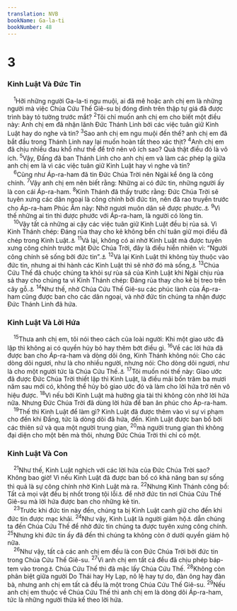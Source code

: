 ```yaml
---
translation: NVB
bookName: Ga-la-ti 
bookNumber: 48
---
```


<div class="title"><h1>3</h1><h3>Kinh Luật Và Đức Tin </h3></div>
<span class="verse ga_3_1"> <sup>1</sup>Hỡi những người Ga-la-ti ngu muội, ai đã mê hoặc anh chị em là những người mà việc Chúa Cứu Thế Giê-su bị đóng đinh trên thập tự giá đã được trình bày tỏ tường trước mắt? </span>
<span class="verse ga_3_2"><sup>2</sup>Tôi chỉ muốn anh chị em cho biết một điều này: Anh chị em đã nhận lãnh Đức Thánh Linh bởi các việc tuân giữ Kinh Luật hay do nghe và tin? </span>
<span class="verse ga_3_3"><sup>3</sup>Sao anh chị em ngu muội đến thế? anh chị em đã bắt đầu trong Thánh Linh nay lại muốn hoàn tất theo xác thịt? </span>
<span class="verse ga_3_4"><sup>4</sup>Anh chị em đã chịu nhiều đau khổ như thế để trở nên vô ích sao? Quả thật điều đó là vô ích. </span>
<span class="verse ga_3_5"><sup>5</sup>Vậy, Đấng đã ban Thánh Linh cho anh chị em và làm các phép lạ giữa anh chị em là vì các việc tuân giữ Kinh Luật hay vì nghe và tin? <br/></span>
<span class="verse ga_3_6"> <sup>6</sup>Cũng như Áp-ra-ham đã tin Đức Chúa Trời nên Ngài kể ông là công chính. </span>
<span class="verse ga_3_7"><sup>7</sup>Vậy anh chị em nên biết rằng: Những ai có đức tin, những người ấy là con cái Áp-ra-ham. </span>
<span class="verse ga_3_8"><sup>8</sup>Kinh Thánh đã thấy trước rằng: Đức Chúa Trời sẽ tuyên xưng các dân ngoại là công chính bởi đức tin, nên đã rao truyền trước cho Áp-ra-ham Phúc Âm này: Nhờ ngươi muôn dân sẽ được phước.<a data-toggle="tooltip" data-placement="bottom" title="Sáng 12:3">⚓</a></span>
<span class="verse ga_3_9"><sup>9</sup>Vì thế những ai tin thì được phước với Áp-ra-ham, là người có lòng tin. <br/></span>
<span class="verse ga_3_10"> <sup>10</sup>Vậy tất cả những ai cậy các việc tuân giữ Kinh Luật đều bị rủa sả. Vì Kinh Thánh chép: Đáng rủa thay cho kẻ không bền chí tuân giữ mọi điều đã chép trong Kinh Luật.<a data-toggle="tooltip" data-placement="bottom" title="Phục 27:26">⚓</a></span>
<span class="verse ga_3_11"><sup>11</sup>Vả lại, không có ai nhờ Kinh Luật mà được tuyên xưng công chính trước mặt Đức Chúa Trời, đây là điều hiển nhiên vì: “Người công chính sẽ sống bởi đức tin”.<a data-toggle="tooltip" data-placement="bottom" title="Hab 2:4">⚓</a></span>
<span class="verse ga_3_12"><sup>12</sup>Vả lại Kinh Luật thì không tùy thuộc vào đức tin, nhưng ai thi hành các Kinh Luật thì sẽ nhờ đó mà sống,<a data-toggle="tooltip" data-placement="bottom" title="Lê 18:5">⚓</a></span>
<span class="verse ga_3_13"><sup>13</sup>Chúa Cứu Thế đã chuộc chúng ta khỏi sự rủa sả của Kinh Luật khi Ngài chịu rủa sả thay cho chúng ta vì Kinh Thánh chép: Đáng rủa thay cho kẻ bị treo trên cây gỗ.<a data-toggle="tooltip" data-placement="bottom" title="Phục 21:23">⚓</a></span>
<span class="verse ga_3_14"><sup>14</sup>Như thế, nhờ Chúa Cứu Thế Giê-su các phúc lành của Áp-ra-ham cũng được ban cho các dân ngoại, và nhờ đức tin chúng ta nhận được Đức Thánh Linh đã hứa. <br/></span>
<div class="title"><h3>Kinh Luật Và Lời Hứa </h3></div>
<span class="verse ga_3_15"> <sup>15</sup>Thưa anh chị em, tôi nói theo cách của loài người: Khi một giao ước đã lập thì không ai có quyền hủy bỏ hay thêm bớt điều gì. </span>
<span class="verse ga_3_16"><sup>16</sup>Về các lời hứa đã được ban cho Áp-ra-ham và dòng dõi ông, Kinh Thánh không nói: Cho các dòng dõi ngươi, như là cho nhiều người, nhưng nói: Cho dòng dõi ngươi, như là cho một người tức là Chúa Cứu Thế.<a data-toggle="tooltip" data-placement="bottom" title="Sáng 13:15; 17:7">⚓</a></span>
<span class="verse ga_3_17"><sup>17</sup>Tôi muốn nói thế này: Giao ước đã được Đức Chúa Trời thiết lập thì Kinh Luật, là điều mãi bốn trăm ba mươi năm sau mới có, không thể hủy bỏ giao ước đó và làm cho lời hứa trở nên vô hiệu được. </span>
<span class="verse ga_3_18"><sup>18</sup>Vì nếu bởi Kinh Luật mà hưởng gia tài thì không còn nhờ lời hứa nữa. Nhưng Đức Chúa Trời đã dùng lời hứa để ban ân phúc cho Áp-ra-ham. <br/></span>
<span class="verse ga_3_19"> <sup>19</sup>Thế thì Kinh Luật để làm gì? Kinh Luật đã được thêm vào vì sự vi phạm cho đến khi Đấng, tức là dòng dõi đã hứa, đến. Kinh Luật được ban bố bởi các thiên sứ và qua một người trung gian, </span>
<span class="verse ga_3_20"><sup>20</sup>mà người trung gian thì không đại diện cho một bên mà thôi, nhưng Đức Chúa Trời thì chỉ có một. <br/></span>
<div class="title"><h3>Kinh Luật Và Con </h3></div>
<span class="verse ga_3_21"> <sup>21</sup>Như thế, Kinh Luật nghịch với các lời hứa của Đức Chúa Trời sao? Không bao giờ! Vì nếu Kinh Luật đã được ban bố có khả năng ban sự sống thì quả là sự công chính nhờ Kinh Luật mà ra. </span>
<span class="verse ga_3_22"><sup>22</sup>Nhưng Kinh Thánh công bố: Tất cả mọi vật đều bị nhốt trong tội lỗi<a data-toggle="tooltip" data-placement="bottom" title="Nt: Kinh Thánh nhốt tất cả mọi vật trong tội lỗi">⚓</a> để nhờ đức tin nơi Chúa Cứu Thế Giê-su mà lời hứa được ban cho những kẻ tin. <br/></span>
<span class="verse ga_3_23"> <sup>23</sup>Trước khi đức tin này đến, chúng ta bị Kinh Luật canh giữ cho đến khi đức tin được mạc khải. </span>
<span class="verse ga_3_24"><sup>24</sup>Như vậy, Kinh Luật là người giám hộ<a data-toggle="tooltip" data-placement="bottom" title="Ctd: thầy giáo">⚓</a> dẫn chúng ta đến Chúa Cứu Thế để nhờ đức tin chúng ta được tuyên xưng công chính. </span>
<span class="verse ga_3_25"><sup>25</sup>Nhưng khi đức tin ấy đã đến thì chúng ta không còn ở dưới quyền giám hộ nữa. <br/></span>
<span class="verse ga_3_26"> <sup>26</sup>Như vậy, tất cả các anh chị em đều là con Đức Chúa Trời bởi đức tin trong Chúa Cứu Thế Giê-su. </span>
<span class="verse ga_3_27"><sup>27</sup>Vì anh chị em tất cả đều đã chịu phép báp-tem vào trong<a data-toggle="tooltip" data-placement="bottom" title="Ctd: phép báp tem trong sự hiệp nhất với Chúa Cứu Thế">⚓</a> Chúa Cứu Thế thì đã mặc lấy Chúa Cứu Thế. </span>
<span class="verse ga_3_28"><sup>28</sup>Không còn phân biệt giữa người Do Thái hay Hy Lạp, nô lệ hay tự do, đàn ông hay đàn bà, nhưng anh chị em tất cả đều là một trong Chúa Cứu Thế Giê-su. </span>
<span class="verse ga_3_29"><sup>29</sup>Nếu anh chị em thuộc về Chúa Cứu Thế thì anh chị em là dòng dõi Áp-ra-ham, tức là những người thừa kế theo lời hứa. <br/></span>

